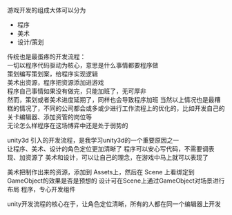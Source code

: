 游戏开发的组成大体可以分为
* 程序
* 美术
* 设计/策划

传统也是最蛋疼的开发流程：  
  一切以程序代码驱动为核心，意思是什么事情都要程序做  
  策划编写策划案，给程序实现逻辑  
  美术出资源，程序把资源添加进游戏  
  程序自己事情如果没有做完，只能加班了，无可厚非  
  然而，策划或者美术进度延期了，同样也会导致程序加班
  当然以上情况也是最糟糕的情况了，不同的公司都会或多或少进行工作流程上的优化的，比如开发自己的关卡编辑器、添加资管的岗位等  
  无论怎么样程序在这场博弈中还是处于弱势的

unity3d 引入的开发流程，是我学习unity3d的一个重要原因之一  
让程序、美术、设计的角色定位更加清晰了
程序可以安心写代码，不需要调表现、加资源了
美术和设计，可以让自己的理念，在游戏中马上就可以表现了

美术把制作出来的资源，添加到 Assets上，然后在 Scene 上看绑定到GameObject的效果是否是预想的
设计可在Scene上通过GameObject对场景进行布局
程序，专心开发组件

unity开发流程的核心在于，让角色定位清晰，所有的人都在同一个编辑器上开发